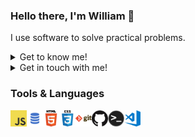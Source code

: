 ### Hello there, I'm William 👋

I use software to solve practical problems.

<details>
  <summary>Get to know me!</summary>
  <br>

  - Software Engineering student at WeThinkCode_

  - Cyber Security Enthusiast.

  - Books & Topics:  Finance.
                     Personal Growth.
                     Social Change.
                     Autobiographies.

  - Food. Football. Live Music.

</details>
<details>
  <summary>Get in touch with me!</summary>

<p>
    <a href="https://twitter.com/lliamrc" alt="Twitter"><img src="https://github.com/imdhruv99/imdhruv99/blob/master/readme/twitter.png"></a>
    <a href="https://www.linkedin.com/in/lw-mabitsela" alt="Linkedin"><img src="https://github.com/imdhruv99/imdhruv99/blob/master/readme/linkedin.png"></a>
    <a href="https://instagram.com/lliamrc?igshid=xka6kz4qllmp" alt="Instagram"><img src="https://github.com/imdhruv99/imdhruv99/blob/master/readme/insta.png"></a>
</p>  
</details>

### Tools & Languages 
<img align="left" alt="JavaScript" width="26px" src="https://raw.githubusercontent.com/github/explore/80688e429a7d4ef2fca1e82350fe8e3517d3494d/topics/javascript/javascript.png" />
<img align="left" alt="SQL" width="26px" src="https://raw.githubusercontent.com/github/explore/80688e429a7d4ef2fca1e82350fe8e3517d3494d/topics/sql/sql.png" />
<img align="left" alt="HTML5" width="26px" src="https://raw.githubusercontent.com/github/explore/80688e429a7d4ef2fca1e82350fe8e3517d3494d/topics/html/html.png" />
<img align="left" alt="CSS3" width="26px" src="https://raw.githubusercontent.com/github/explore/80688e429a7d4ef2fca1e82350fe8e3517d3494d/topics/css/css.png" />
<img align="left" alt="Git" width="26px" src="https://raw.githubusercontent.com/github/explore/80688e429a7d4ef2fca1e82350fe8e3517d3494d/topics/git/git.png" />
<img align="left" alt="GitHub" width="26px" src="https://raw.githubusercontent.com/github/explore/78df643247d429f6cc873026c0622819ad797942/topics/github/github.png" />
<img align="left" alt="Terminal" width="26px" src="https://raw.githubusercontent.com/github/explore/80688e429a7d4ef2fca1e82350fe8e3517d3494d/topics/terminal/terminal.png" />
<img align="left" alt="Visual Studio Code" width="26px" src="https://raw.githubusercontent.com/github/explore/80688e429a7d4ef2fca1e82350fe8e3517d3494d/topics/visual-studio-code/visual-studio-code.png" />
